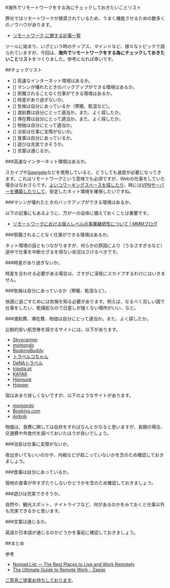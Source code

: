 #海外でリモートワークをする為にチェックしておきたいことリスト

弊社ではリモートワークが推奨されているため、うまく機能させるための数多くのノウハウがあります。

* <a href="http://blog.mmmcorp.co.jp/tags/%E3%83%AA%E3%83%A2%E3%83%BC%E3%83%88%E3%83%AF%E3%83%BC%E3%82%AF/" target="_blank">リモートワーク に関する記事一覧</a>

ツールに始まり、いざという時のチップス、マインドなど、様々なトピックで語られていますが、今回は、**海外でリモートワークをする為にチェックしておきたいことリスト**をつくりました。参考になれば幸いです。

##チェックリスト

- [] 高速なインターネット環境はあるか。
- [] マシンが壊れたときのバックアップができる環境はあるか。
- [] 邪魔されることなく仕事ができる環境はあるか。
- [] 時差があり過ぎないか。
- [] 気候は自分にあっているか（寒暖、乾湿など）。
- [] 渡航費は自分にとって適当か。また、よく探したか。
- [] 滞在費は自分にとって適当か。また、よく探したか。
- [] 物価は自分にとって適当か。
- [] 治安は仕事に支障がないか。
- [] 食事は自分にあっているか。
- [] 遊びは充実できそうか。
- [] 言葉は通じるか。

###高速なインターネット環境はあるか。

スカイプや<a href="https://www.sqwiggle.com/" target="_blank">Sqwiggle</a>などを使用していると、どうしても速度が必要になってきます。これはリモートワークという意味でも必須ですが、Webの仕事をしていた場合はなおさらです。<a href="http://blog.mmmcorp.co.jp/blog/2015/04/30/bangkok_remote_work/" target="_blank">よいコワーキングスペースを探したり</a>、時には<a href="http://blog.mmmcorp.co.jp/blog/2015/06/18/shanghai_remote_work/" target="_blank">VPNサーバーを構築したりして</a>、安定したネット環境を確保したいですね。

###マシンが壊れたときのバックアップができる環境はあるか。

以下の記事にもあるように、万が一の自体に備えておくことは重要です。

* <a href="http://blog.mmmcorp.co.jp/blog/2015/04/01/remotework-bcp/" target="_blank">リモートワークにおける個人レベルの事業継続性について | MMMブログ</a>

###邪魔されることなく仕事ができる環境はあるか。

ネット環境の話ともつながりますが、何らかの原因により（うるさすぎるなど）途中で仕事を中断せざるを得ない状況はさけるべきです。

###時差があり過ぎないか。

時差を合わせる必要がある場合は、さすがに深夜にスカイプするわけにはいきません。

###気候は自分にあっているか（寒暖、乾湿など）。

快適に過ごすためには気候を知る必要があります。例えば、なるべく涼しい国で仕事をしたい、乾燥肌なので日差しが強くない場所がいい、など。

###渡航費、滞在費、物価は自分にとって適当か。また、よく探したか。

比較的安い航空券を探せるサイトには、以下があります。

* <a href="http://www.skyscanner.jp/" target="_blank">Skyscanner</a>
* <a href="http://www.momondo.com/" target="_blank">momondo</a>
* <a href="http://www.bookingbuddy.com/" target="_blank">BookingBuddy</a>
* <a href="http://www.tour.ne.jp/" target="_blank">トラベルコちゃん</a>
* <a href="http://www.skygate.co.jp/" target="_blank">DeNAトラベル</a>
* <a href="http://www.tripsta.pt/" target="_blank">tripsta.pt</a>
* <a href="http://www.kayak.co.jp/flights" target="_blank">KAYAK</a>
* <a href="https://www.hipmunk.com/" target="_blank">Hipmunk</a>
* <a href="http://www.hopper.com/" target="_blank">Hopper</a>

宿はあまり詳しくないですが、以下のようなサイトがあります。

* <a href="http://www.momondo.com/hotels/" target="_blank">momondo</a>
* <a href="http://www.booking.com/index.ja.html" target="_blank">Booking.com</a>
* <a href="https://www.airbnb.jp/" target="_blank">Airbnb</a>

物価は、食費に関しては自炊をすればなんとかなると思いますが、長期の場合、交通費や外食代を調べておいたほうが良いでしょう。

###治安は仕事に支障がないか。

夜出歩いてもいいのかや、内戦などが起こっていないかを念のため確認しておきましょう。

###食事は自分にあっているか。

現地の食事が辛すぎたりしないかどうかを念のため確認しておきましょう。

###遊びは充実できそうか。

自然や、観光スポット、ナイトライフなど、何があるのかをみておくと仕事以外も充実できるかと思います。

###言葉は通じるか。

英語か日本語が通じるのかどうかを事前に確認しておきましょう。


##まとめ

参考
* <a href="https://nomadlist.com/" target="_blank">Nomad List — The Best Places to Live and Work Remotely</a>
* <a href="https://zapier.com/learn/the-ultimate-guide-to-remote-working/" target="_blank">The Ultimate Guide to Remote Work - Zapier</a>

<a href="https://github.com/okmttdhr/remote-work-check-list" target="_blank">ご意見ご提案お待ちしております</a>。
